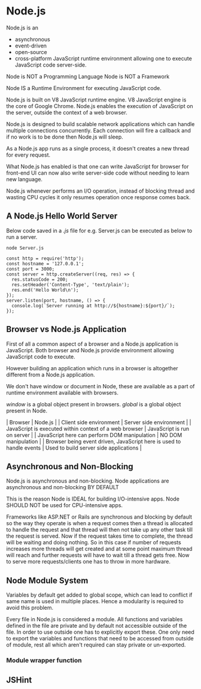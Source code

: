 #  Node.js


Node.js is an 
- asynchronous 
- event-driven 
- open-source
- cross-platform
JavaScript runtime environment allowing one to execute JavaScript code server-side.

Node is NOT a Programming Language
Node is NOT a Framework

Node IS a Runtime Environment for executing JavaScript code. 

Node.js is built on V8 JavaScript runtime engine.
V8 JavaScript engine is the core of Google Chrome.
Node.js enables the execution of JavaScript on the server, outside the context 
of a web browser.

Node.js is designed to build scalable network applications which can handle multiple
connections concurrently. Each connection will fire a callback and if no work is 
to be done then Node.js will sleep.

As a Node.js app runs as a single process, it doesn't creates a new thread for 
every request.

What Node.js has enabled is that one can write JavaScript for browser for front-end
UI can now also write server-side code without needing to learn new language.

Node.js whenever performs an I/O operation, instead of blocking thread and wasting
CPU cycles it only resumes operation once response comes back.


## A Node.js Hello World Server

Below code saved in a *.js* file for e.g. Server.js can be executed as below to 
run a server.

```
node Server.js
```

```
const http = require('http');
const hostname = '127.0.0.1';
const port = 3000;
const server = http.createServer((req, res) => {
  res.statusCode = 200;
  res.setHeader('Content-Type', 'text/plain');
  res.end('Hello World\n');
});
server.listen(port, hostname, () => {
  console.log(`Server running at http://${hostname}:${port}/`);
});
```

## Browser vs Node.js Application

First of all a common aspect of a browser and a Node.js application is JavaScript.
Both browser and Node.js provide environment allowing JavaScript code to execute.

However building an application which runs in a browser is altogether different
from a Node.js application.

We don't have window or document in Node, these are available as a part of runtime
environment available with browsers.

*window* is a global object present in browsers.
*global* is a global object present in Node.

| Browser                                                              | Node.js |
| Client side environment                                              | Server side environment |
| JavaScript is executed within context of a web browser               | JavaScript is run on server |
| JavaScript here can perform DOM manipulation                         | NO DOM manipulation  |
| Browser being event driven, JavaScript here is used to handle events | Used to build server side applications |


## Asynchronous and Non-Blocking

Node.js is asynchronous and non-blocking. 
Node applications are asynchronous and non-blocking BY DEFAULT

This is the reason Node is IDEAL for building I/O-intensive apps.
Node SHOULD NOT be used for CPU-intensive apps.

Frameworks like ASP.NET or Rails are synchronous and blocking by default so the
way they operate is when a request comes then a thread is allocated to handle the
request and that thread will then not take up any other task till the request is
served. Now if the request takes time to complete, the thread will be waiting and
doing nothing.
So in this case if number of requests increases more threads will get created and
at some point maximum thread will reach and further requests will have to wait till
a thread gets free. Now to serve more requests/clients one has to throw in more
hardware.


## Node Module System

Variables by default get added to global scope, which can lead to conflict if same
name is used in multiple places. Hence a modularity is required to avoid this problem.

Every file in Node.js is considered a module. All functions and variables defined
in the file are private and by default not accessible outside of the file. In order
to use outside one has to explicitly export these. 
One only need to export the variables and functions that need to be accessed from
outside of module, rest all which aren't required can stay private or un-exported.

### Module wrapper function


## JSHint

